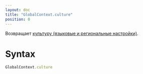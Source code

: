 ```yaml
---
layout: doc
title: "GlobalContext.culture"
position: 0
---
```


Возвращает [культуру (языковые и региональные настройки)](../../Culture/).

# Syntax

```js
GlobalContext.culture
```
